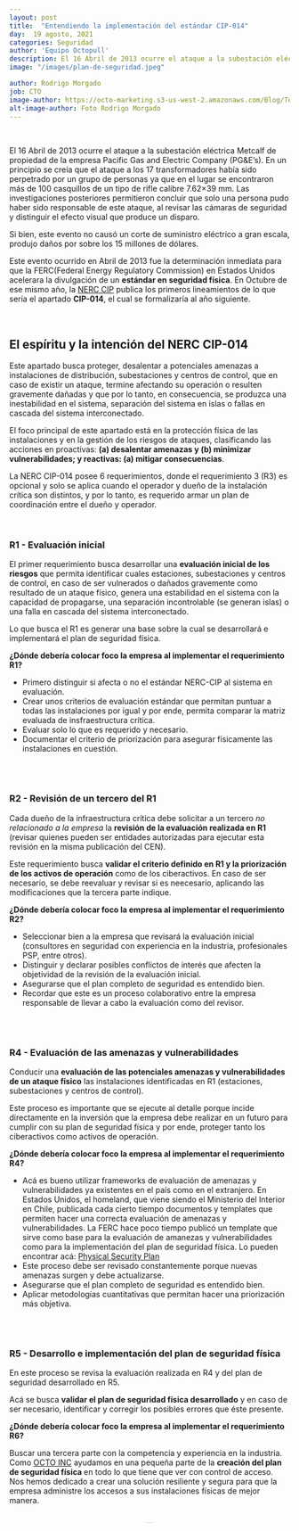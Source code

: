 ```yaml
---
layout: post
title:  "Entendiendo la implementación del estándar CIP-014"
day:  19 agosto, 2021
categories: Seguridad
author: 'Equipo Octopull'
description: El 16 Abril de 2013 ocurre el ataque a la subestación eléctrica Metcalf de propiedad de la empresa Pacific Gas and Electric Company (PG&E’s) En un principio se creía que el ataque a los 17 transformadores...
image: "/images/plan-de-seguridad.jpeg"

author: Rodrigo Morgado
job: CTO
image-author: https://octo-marketing.s3-us-west-2.amazonaws.com/Blog/Team/Rodrigo.jpg
alt-image-author: Foto Rodrigo Morgado
---
```



<div class="row post-text">
    <div class="col-md-2"></div>
    <div class="col-md-7">
    <br>

<p>
El 16 Abril de 2013 ocurre el ataque a la subestación eléctrica Metcalf de propiedad de la empresa Pacific Gas and Electric Company (PG&E’s). En un principio se creía que el ataque a los 17 transformadores había sido perpetrado por un grupo de personas ya que en el lugar se encontraron más de 100 casquillos de un tipo de rifle calibre 7.62×39 mm. Las investigaciones posteriores permitieron concluir que solo una persona pudo haber sido responsable de este ataque, al revisar las cámaras de seguridad y distinguir el efecto visual que produce un disparo.
</p>


<p>
Si bien, este evento no causó un corte de suministro eléctrico a gran escala, produjo daños por sobre los 15 millones de dólares.
</p>


<p>
Este evento ocurrido en Abril de 2013 fue la determinación inmediata para que la FERC(Federal Energy Regulatory Commission) en Estados Unidos acelerara la divulgación de un <b>estándar en seguridad física</b>. En Octubre de ese mismo año, la <a href="https://www.nerc.com/pa/Stand/Pages/CIPStandards.aspx" target="_blank" rel="noopener">NERC CIP</a> publica los primeros lineamientos de lo que sería el apartado <b>CIP-014</b>, el cual se formalizaría al año siguiente.
</p>

<br>
<h2>
El espíritu y la intención del NERC CIP-014
</h2>


<p>
Este apartado busca proteger, desalentar a potenciales amenazas a instalaciones de distribución, subestaciones y centros de control, que en caso de existir un ataque, termine afectando su operación o resulten gravemente dañadas y que por lo tanto, en consecuencia, se produzca una inestabilidad en el sistema, separación del sistema en islas o fallas en cascada del sistema interconectado.
</p>


<p>
El foco principal de este apartado está en la protección física de las instalaciones y en la gestión de los riesgos de ataques, clasificando las acciones en proactivas: <b>(a) desalentar amenazas y (b) minimizar vulnerabilidades; y reactivas: (a) mitigar consecuencias</b>.
</p>


<p>
La NERC CIP-014 posee 6 requerimientos, donde el requerimiento 3 (R3) es opcional y solo se aplica cuando el operador y dueño de la instalación crítica son distintos, y por lo tanto, es requerido armar un plan de coordinación entre el dueño y operador.
</p>

<br>
<h3>R1 - Evaluación inicial</h3>

<p>
El primer requerimiento busca desarrollar una <b>evaluación inicial de los riesgos</b> que permita identificar cuales estaciones, subestaciones y centros de control, en caso de ser vulnerados o dañados gravemente como resultado de un ataque físico, genera una estabilidad en el sistema con la capacidad de propagarse, una separación incontrolable (se generan islas) o una falla en cascada del sistema interconectado.
</p>


<p>
Lo que busca el R1 es generar una base sobre la cual se desarrollará e implementará el plan de seguridad física.
</p>


<p>
<b>¿Dónde debería colocar foco la empresa al implementar el requerimiento R1?</b>
</p>

<ul>
<li>Primero distinguir si afecta o no el estándar NERC-CIP al sistema en evaluación.</li>
<li>Crear unos criterios de evaluación estándar que permitan puntuar a todas las instalaciones por igual y por ende, permita comparar la matriz evaluada de insfraestructura crítica.</li>
<li>Evaluar solo lo que es requerido y necesario.</li>
<li>Documentar el criterio de priorización para asegurar físicamente las instalaciones en cuestión.</li>
</ul>

<br><br>

<h3>R2 - Revisión de un tercero del R1</h3>

<p>
Cada dueño de la infraestructura crítica debe solicitar a un tercero <i>no relacionado a la empresa</i> la <b>revisión de la evaluación realizada en R1</b> (revisar quienes pueden ser entidades autorizadas para ejecutar esta revisión en la misma publicación del CEN).
</p>

<p>
Este requerimiento busca <b>validar el criterio definido en R1 y la priorización de los activos de operación</b> como de los ciberactivos. En caso de ser necesario, se debe reevaluar y revisar si es neecesario, aplicando las modificaciones que la tercera parte indique.
</p>


<p>
<b>¿Dónde debería colocar foco la empresa al implementar el requerimiento R2?</b>
</p>

<ul>
<li>Seleccionar bien a la empresa que revisará la evaluación inicial (consultores en seguridad con experiencia en la industria, profesionales PSP, entre otros).</li>
<li>Distinguir y declarar posibles conflictos de interés que afecten la objetividad de la revisión de la evaluación inicial.</li>
<li>Asegurarse que el plan completo de seguridad es entendido bien.</li>
<li>Recordar que este es un proceso colaborativo entre la empresa responsable de llevar a cabo la evaluación como del revisor.</li>
</ul>

<br><br>
<h3>R4 - Evaluación de las amenazas y vulnerabilidades</h3>

<p>
Conducir una <b>evaluación de las potenciales amenazas y vulnerabilidades de un ataque físico</b> las instalaciones identificadas en R1 (estaciones, subestaciones y centros de control).
</p>

<p>
Este proceso es importante que se ejecute al detalle porque incide directamente en la inversión que la empresa debe realizar en un futuro para cumplir con su plan de seguridad física y por ende, proteger tanto los ciberactivos como activos de operación.
</p>


<p>
<b>¿Dónde debería colocar foco la empresa al implementar el requerimiento R4?</b>
</p>

<ul>
<li>Acá es bueno utilizar frameworks de evaluación de amenazas y vulnerabilidades ya existentes en el país como en el extranjero. En Estados Unidos, el homeland, que viene siendo el Ministerio del Interior en Chile, publicada cada cierto tiempo documentos y templates que permiten hacer una correcta evaluación de amenazas y vulnerabilidades. La FERC hace poco tiempo publicó un template que sirve como base para la evaluación de amanezas y vulnerabilidades como para la implementación del plan de seguridad física. Lo pueden encontrar acá: <a href="https://www.ferc.gov/sites/default/files/2020-04/security-plan-example.pdf" target="_blank" rel="noopener">Physical Security Plan</a></li>
<li>Este proceso debe ser revisado constantemente porque nuevas amenazas surgen y debe actualizarse.</li>
<li>Asegurarse que el plan completo de seguridad es entendido bien.</li>
<li>Aplicar metodologías cuantitativas que permitan hacer una priorización más objetiva.</li>
</ul>


<br><br>
<h3>R5 - Desarrollo e implementación del plan de seguridad física</h3>

<p>
En este proceso se revisa la evaluación realizada en R4 y del plan de seguridad desarrollado en R5.
</p>


<p>
Acá se busca <b>validar el plan de seguridad física desarrollado</b> y en caso de ser necesario, identificar y corregir los posibles errores que éste presente.
</p>

<p>
<b>¿Dónde debería colocar foco la empresa al implementar el requerimiento R6?</b>
</p>

<p>Buscar una tercera parte con la competencia y experiencia en la industria. Como <a href="https://www.linkedin.com/company/zooft-company/" target="_blank" rel="noopener">OCTO INC</a> ayudamos en una pequeña parte de la <b>creación del plan de seguridad física </b> en todo lo que tiene que ver con control de acceso. Nos hemos dedicado a crear una solución resiliente y segura para que la empresa administre los accesos a sus instalaciones físicas de mejor manera.</p>

<br>

<div class="row container-written">
<div class="col-md-2">
</div>
<div class="col-md-3">
    <img style="border-radius:50%;" src="{{page.image-author}}" width="110%" height="auto" alt="{{page.alt-image-author}}">
</div>
<div class="col-md-7 written">
    <p>Escrito por:</p>
    <p><b style="font-size:20px">{{page.author}}</b>
    <br>{{page.job}}</p>
</div>
</div>

 <!-- <div>{% include calltoaction.html %}</div> -->
{% include footer.html %}